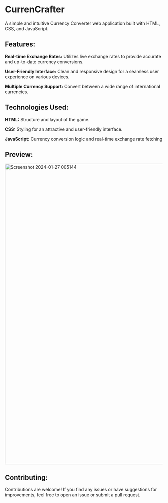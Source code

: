 ﻿<h1>CurrenCrafter</h1>
<p>A simple and intuitive Currency Converter web application built with HTML, CSS, and JavaScript.</p>

<h2>Features:</h2>
<p><b>Real-time Exchange Rates:</b> Utilizes live exchange rates to provide accurate and up-to-date currency conversions.</p>
<p><b>User-Friendly Interface:</b> Clean and responsive design for a seamless user experience on various devices.</p>
<p><b>Multiple Currency Support:</b> Convert between a wide range of international currencies.</p>

<h2>Technologies Used:</h2>
<p><b>HTML:</b> Structure and layout of the game.</p>
<p><b>CSS:</b> Styling for an attractive and user-friendly interface.</p>
<p><b>JavaScript:</b> Currency conversion logic and real-time exchange rate fetching</p>

<h2>Preview:</h2>
<img width="960" alt="Screenshot 2024-01-27 005144" src="https://github.com/Deepanshi1523/CurrenCrafter/assets/104934054/3a3b2a3c-60c6-4d75-a244-661f9d042c85">

<h2>Contributing:</h2>
<p>Contributions are welcome! If you find any issues or have suggestions for improvements, feel free to open an issue or submit a pull request.</p>
